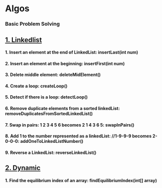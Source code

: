 # Algos
### Basic Problem Solving 

## [1. Linkedlist](https://github.com/priyamsaikia/algos/blob/master/app/lib/src/main/java/saikia/priyam/lib/LinkedList.java)
#### 1. Insert an element at the end of LinkedList: insertLast(int num)
#### 2. Insert an element at the beginning: insertFirst(int num)
#### 3. Delete middle element: deleteMidElement()
#### 4. Create a loop: createLoop()
#### 5. Detect if there is a loop: detectLoop()
#### 6. Remove duplicate elements from a sorted linkedList: removeDuplicatesFromSortedLinkedList()
#### 7. Swap in pairs: 1 2 3 4 5 6 becomes 2 1 4 3 6 5: swapInPairs() 
#### 8. Add 1 to the number represented as a linkedList: //1-9-9-9 becomes 2-0-0-0: addOneToLinkedListNumber()
#### 9. Reverse a LinkedList: reverseLinkedList()

## [2. Dynamic](https://github.com/priyamsaikia/algos/blob/master/app/lib/src/main/java/saikia/priyam/lib/DynamicProgramming.java)
#### 1. Find the equilibrium index of an array: findEquilibriumIndex(int[] array) 